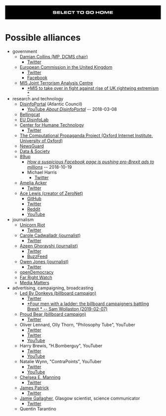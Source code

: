 [![](https://raw.githubusercontent.com/wdbm/InfoPeace/master/media/InfoPeace_home.png)](https://github.com/wdbm/InfoPeace/blob/master/README.md)

# Possible alliances

- government
    - [Damian Collins (MP, DCMS chair)](https://damiancollins.com)
        - [Twitter](https://twitter.com/DamianCollins)
    - [European Commission in the United Kingdom](https://ec.europa.eu/unitedkingdom/home_en)
        - [Twitter](https://twitter.com/EUlondonrep)
        - [Facebook](https://www.facebook.com/ECinUK)
    - [MI5 Joint Terrorism Analysis Centre](https://www.mi5.gov.uk/joint-terrorism-analysis-centre)
        - [*MI5 to take over in fight against rise of UK rightwing extremism *](https://www.theguardian.com/uk-news/2018/oct/28/mi5-lead-battle-against-uk-rightwing-extremists-police-action)
- research and technology
    - [DisinfoPortal](https://disinfoportal.org) (Atlantic Council)
        - [YouTube *About DisinfoPortal*](https://www.youtube.com/watch?v=r8hH43ucjI0) -- 2018-03-08
    - [Bellingcat](https://www.bellingcat.com)
    - [EU DisinfoLab](https://www.disinfo.eu)
    - [Center for Humane Technology](http://humanetech.com)
        - [Twitter](https://twitter.com/HumaneTech_)
    - [The Computational Propaganda Project (Oxford Internet Institute, University of Oxford)](https://comprop.oii.ox.ac.uk)
    - [NewsGuard](https://www.newsguardtech.com)
    - [Data & Society](https://datasociety.net)
    - [89up](http://www.89up.org/)
        - [*How a suspicious Facebook page is pushing pro-Brexit ads to millions*](https://www.wired.co.uk/article/brexit-facebook-ads-mainstream-chequers-89up-dcms) -- 2018-10-19
        - Michael Harris
            - [Twitter](https://twitter.com/mjrharris)
    - [Amelia Acker](http://www.ameliaacker.com)
        - [Twitter](https://twitter.com/amelia_acker)
    - [Ace Lewis (creator of ZeroNet)](https://acelewis.com)
        - [GitHub](https://github.com/AceLewis)
        - [Twitter](https://twitter.com/_AceLewis)
        - [Reddit](https://www.reddit.com/user/_AceLewis)
        - [YouTube](https://www.youtube.com/channel/UCRn4xTmE0IIEPsdt6R0gzcw)
- journalism
    - [Unicorn Riot](https://discordleaks.unicornriot.ninja/discord)
        - [Twitter](https://twitter.com/ur_ninja)
    - [Carole Cadwalladr (journalist)](https://www.theguardian.com/profile/carolecadwalladr)
        - [Twitter](https://twitter.com/carolecadwalla)
    - [Azeen Ghorayshi (journalist)](http://www.azeeng.com)
        - [Twitter](https://twitter.com/azeen)
        - [BuzzFeed](https://www.buzzfeed.com/azeenghorayshi)
    - [Owen Jones (journalist)](https://www.theguardian.com/profile/owen-jones)
        - [Twitter](https://twitter.com/OwenJones84)
    - [openDemocracy](https://www.opendemocracy.net)
    - [Far Right Watch](https://www.farrightwatch.net)
    - [Media Matters](https://www.mediamatters.org)
- advertising, campaigning, broadcasting
    - [Led By Donkeys (billboard campaign)](https://www.crowdfunder.co.uk/by-donkeys)
        - [Twitter](https://twitter.com/ByDonkeys)
        - [*Four men with a ladder: the billboard campaigners battling Brexit * -- Sam Wollaston (2019-02-07)](https://www.theguardian.com/politics/2019/feb/07/billboard-campaigners-brexit-led-by-donkeys)
    - [Proud Bear (billboard campaign)](https://proudbear.ru)
        - [Twitter](https://twitter.com/Pr0ud_Bear)
    - Oliver Lennard, Olly Thorn, "Philosophy Tube", YouTuber
        - [Twitter](https://twitter.com/philosophytube)
        - [Twitter](https://twitter.com/ollythorn)
        - [YouTube](https://www.youtube.com/user/thephilosophytube)
    - Harry Brewis, "H.Bomberguy", YouTuber
        - [Twitter](https://twitter.com/Hbomberguy)
        - [YouTube](https://www.youtube.com/channel/UClt01z1wHHT7c5lKcU8pxRQ)
    - Natalie Wynn, "ContraPoints", YouTuber
        - [Twitter](https://twitter.com/ContraPoints)
        - [YouTube](https://www.youtube.com/user/ContraPoints)
    - [Chelsea E. Manning](https://xychelsea.is)
        - [Twitter](https://twitter.com/xychelsea)
    - [James Patrick](https://jjpatrick.com/)
        - [Twitter](https://twitter.com/J_amesp)
    - [Jamie Gallagher](https://www.jamiebgall.co.uk), Glasgow scientist, science communicator
        - [Twitter](https://twitter.com/JamieBGall)
    - Quentin Tarantino
